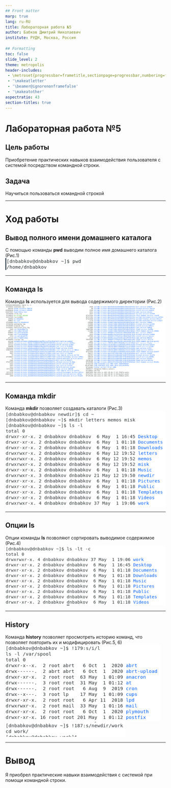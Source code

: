 ```yaml
---
## Front matter
marp: true
lang: ru-RU
title: Лабораторная работа №5
author: Бабков Дмитрий Николаевич
institute: РУДН, Москва, Россия

## Formatting
toc: false
slide_level: 2
theme: metropolis
header-includes: 
 - \metroset{progressbar=frametitle,sectionpage=progressbar,numbering=fraction}
 - '\makeatletter'
 - '\beamer@ignorenonframefalse'
 - '\makeatother'
aspectratio: 43
section-titles: true
---
```


# Лабораторная работа №5
## Цель работы
Приобретение практических навыков взаимодействия пользователя с системой посредством командной строки.  

## Задача  
Научиться пользоваться командной строкой

---

# Ход работы 

## Вывод полного имени домашнего каталога
С помощью команды **pwd** выводим полное имя домашнего каталога (Рис.1)  
![Рис.1](images/pwd.png)  

---

## Команда ls

Команда **ls** используется для вывода содержимого директории (Рис.2)
![](images/tmpcont3.png)

---

## Команда mkdir
Команда **mkdir** позволяет создавать каталоги (Рис.3)  
![](images/icreate.png)

---

## Опции ls

Опции команды **ls** позволяют сортировать выводимое содержимое (Рис.4)  
![](images/lswithtime.png)  

---

## History  
Команда **history** позволяет просмотреть историю команд, что позволяет повторить их и модифицировать (Рис.5, 6)  
![](images/histredact.png)  
![](images/histredact2.png)

---

# Вывод  
Я приобрел практические навыки взаимодействия с системой при помощи командной строки.
